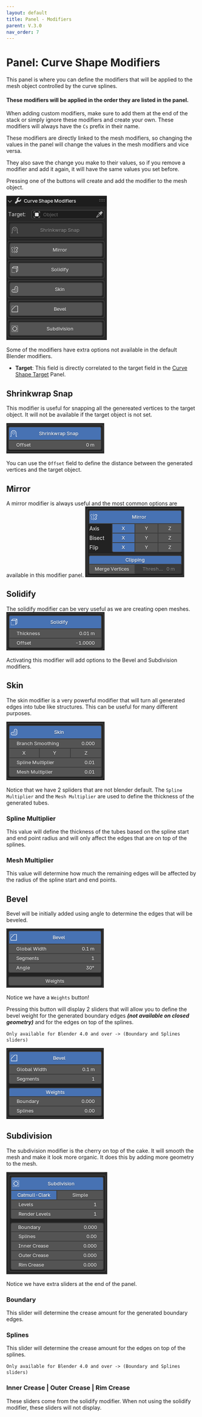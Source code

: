 ```yaml
---
layout: default
title: Panel - Modifiers
parent: V.3.0
nav_order: 7
---
```


# Panel: Curve Shape Modifiers
This panel is where you can define the modifiers that will be applied to the mesh object controlled by the curve splines.

#### These modifiers will be applied in the order they are listed in the panel. 
When adding custom modifiers, make sure to add them at the end of the stack or simply ignore these modifiers and create your own. 
These modifiers will always have the `Cs` prefix in their name.

These modifiers are directly linked to the mesh modifiers, so changing the values in the panel will change the values in the mesh modifiers and vice versa.

They also save the change you make to their values, so if you remove a modifier and add it again, it will have the same values you set before.

Pressing one of the buttons will create and add the modifier to the mesh object.

![panel_mods](../assets/panel_mods.png)


Some of the modifiers have extra options not available in the default Blender modifiers.

- **Target**: This field is directly correlated to the target field in the [Curve Shape Target](8-panel-target.md) Panel.


## Shrinkwrap Snap
This modifier is useful for snapping all the genereated vertices to the target object. It will not be available if the target object is not set.

![shrink_snap](../assets/shrink_snap.png)

You can use the `Offset` field to define the distance between the generated vertices and the target object.

## Mirror
A mirror modifier is always useful and the most common options are available in this modifier panel.
![mirror_mod](../assets/mirror_mod.png)

## Solidify
The solidify modifier can be very useful as we are creating open meshes.
![sol_mod](../assets/sol_mod.png)

Activating this modifier will add options to the Bevel and Subdivision modifiers.

## Skin
The skin modifier is a very powerful modifier that will turn all generated edges into tube like structures. This can be useful for many different purposes.

![skin_mod](../assets/skin_mod.png)

Notice that we have 2 spliders that are not blender default.
The `Spline Multiplier` and the `Mesh Multiplier` are used to define the thickness of the generated tubes.

### Spline Multiplier
This value will define the thickness of the tubes based on the spline start and end point radius and will only affect the edges that are on top of the splines.

### Mesh Multiplier
This value will determine how much the remaining edges will be affected by the radius of the spline start and end points.

## Bevel
Bevel will be initially added using angle to determine the edges that will be beveled.

![bevel_mod_a](../assets/bevel_mod_a.png)

Notice we have a `Weights` button!

Pressing this button will display 2 sliders that will allow you to define the bevel weight for the generated boundary edges ***(not available on closed geometry)*** and for the edges on top of the splines.

```tip 
Only available for Blender 4.0 and over -> (Boundary and Splines sliders)
```

![bevel_mod_b](../assets/bevel_mod_b.png)


## Subdivision
The subdivision modifier is the cherry on top of the cake. It will smooth the mesh and make it look more organic. It does this by adding more geometry to the mesh.

![subd_mod](../assets/subd_mod.png)

Notice we have extra sliders at the end of the panel.

### Boundary
This slider will determine the crease amount for the generated boundary edges.

### Splines
This slider will determine the crease amount for the edges on top of the splines.
```tip 
Only available for Blender 4.0 and over -> (Boundary and Splines sliders)
```

### Inner Crease | Outer Crease | Rim Crease
These sliders come from the solidify modifier. When not using the solidify modifier, these sliders will not display.